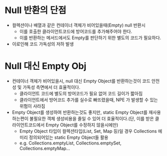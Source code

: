 # Null 반환의 단점
* 컬렉션이나 배열과 같은 컨테이너 객체가 비어있을때(Empty) null 반환시
	* 이를 호출한 클라이언트코드에 방어코드를 추가해주어야 한다.
	* 이를 반환하는 메서드에서도 Empty를 판단하기 위한 별도의 코드가 필요하다.
* 이로인해 코드 가독성의 저하 발생

# Null 대신 Empty Obj
* 컨테이너 객체가 비어있을시, null 대신 Empty Object를 반환하는것이 코드 안전성 및 가독성 측면에서 더 효율적이다.
	* 클라이언트 코드에 별도의 방어코드가 필요 없어 코드 길이가 짧아짐
	* 클라이언트에서 방어코드 추가를 실수로 빠뜨렸을때, NPE 가 발생할 수 있는 위험이 사라짐
* Empty Object를 생성하여 반환하는것도 좋지만, static Empty Object를 재사용하는편이 불필요한 객체 생성비용을 줄일 수 있어 더 효율적이다.(단, 이를 받은 클라이언트코드에서 Empty Object를 수정하지 않을시에만)
	* Empty Object 타입이 컬렉션타입(List, Set, Map 등)일 경우 Collections 에 미리 정의되어있는 static Empty Object들 활용
	* e.g. Collections.emptyList, Collections.emptySet, Collections.emptyMap... 

